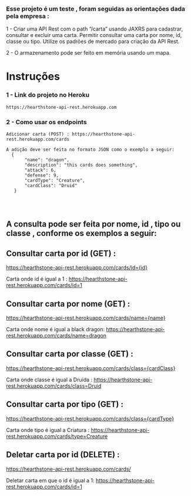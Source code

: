 

### Esse projeto é um teste , foram seguidas as orientações dada pela empresa :
1 - Criar uma API Rest com o path “/carta” usando JAXRS para cadastrar, consultar e excluir uma carta. Permitir consultar uma carta por nome, id, classe ou tipo. Utilize os padrões de mercado para criação da API Rest.

2 - O armazenamento pode ser feito em memória usando um mapa.

# Instruções

 ### 1 - Link do projeto no Heroku
 ```
 https://hearthstone-api-rest.herokuapp.com
 
 ```
 ### 2 - Como usar os endpoints
 
 ``` 
Adicionar carta (POST) : https://hearthstone-api-rest.herokuapp.com/cards

A adição deve ser feita no formato JSON como o exemplo a seguir:
   {
        "name": "dragon",
        "description": "this cards does something",
        "attack": 6,
        "defense": 9,
        "cardType": "Creature",
        "cardClass": "Druid"
    }
    
   
    

``` 
## A consulta pode ser feita por nome, id , tipo ou classe , conforme os exemplos a seguir:

## Consultar carta por id (GET) :
 https://hearthstone-api-rest.herokuapp.com/cards/id={id}

Carta onde id é igual a 1 : https://hearthstone-api-rest.herokuapp.com/cards/id=1



## Consultar carta por nome (GET) : 
https://hearthstone-api-rest.herokuapp.com/cards/name={name}

Carta onde nome é igual a black dragon: https://hearthstone-api-rest.herokuapp.com/cards/name=dragon

## Consultar carta por classe (GET) :
https://hearthstone-api-rest.herokuapp.com/cards/class={cardClass}

Carta onde classe é igual a Druida : https://hearthstone-api-rest.herokuapp.com/cards/class=Druid

## Consultar carta por tipo (GET) :

https://hearthstone-api-rest.herokuapp.com/cards/class={cardType}

Carta onde tipo é igual a Criatura : https://hearthstone-api-rest.herokuapp.com/cards/type=Creature


## Deletar carta por id (DELETE) :

https://hearthstone-api-rest.herokuapp.com/cards/

Deletar carta em que o id é igual a 1: https://hearthstone-api-rest.herokuapp.com/cards/id=1



